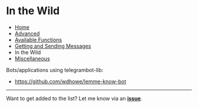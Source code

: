 # In the Wild

- [Home](index.md)
- [Advanced](Advanced.md)
- [Available Functions](Available-Functions.md)
- [Getting and Sending Messages](Getting-and-Sending-Messages.md)
- In the Wild
- [Miscellaneous](Miscellaneous.md)

Bots/applications using telegrambot-lib:

- <https://github.com/wdhowe/lemme-know-bot>

***

Want to get added to the list? Let me know via an **[issue](https://github.com/wdhowe/telegrambot-lib/issues)**.
